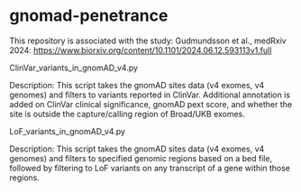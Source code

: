 # gnomad-penetrance

This repository is associated with the study: Gudmundsson et al., medRxiv 2024: https://www.biorxiv.org/content/10.1101/2024.06.12.593113v1.full

ClinVar_variants_in_gnomAD_v4.py

Description: This script takes the gnomAD sites data (v4 exomes, v4 genomes) and filters to variants reported in ClinVar. 
Additional annotation is added on ClinVar clinical significance, gnomAD pext score, and whether the site is outside the capture/calling region of Broad/UKB exomes.

LoF_variants_in_gnomAD_v4.py

Description: This script takes the gnomAD sites data (v4 exomes, v4 genomes) and filters to specified genomic regions based on a bed file, 
followed by filtering to LoF variants on any transcript of a gene within those regions.
